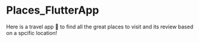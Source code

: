 # Places_FlutterApp
Here is a travel app 📍 to find all the great places to visit and its review based on a spcific location!
